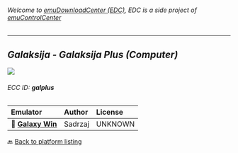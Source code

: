 ###### Welcome to [emuDownloadCenter (EDC)](https://github.com/PhoenixInteractiveNL/emuDownloadCenter/wiki/), EDC is a side project of [emuControlCenter](https://github.com/PhoenixInteractiveNL/emuControlCenter/wiki/)
***
## _Galaksija - Galaksija Plus (Computer)_
![](https://raw.githubusercontent.com/wiki/PhoenixInteractiveNL/emuDownloadCenter/images_platform/ecc_galplus_teaser.png)
###### ECC ID: **galplus**

| Emulator   | Author      | License     |
|:-----------|:------------|:------------|
| :file_folder: [**Galaxy Win**](https://github.com/PhoenixInteractiveNL/emuDownloadCenter/wiki/Emulator-galaxywin#menu) | Sadrzaj | UNKNOWN |

:back: [Back to platform listing](https://github.com/PhoenixInteractiveNL/emuDownloadCenter/wiki/EDC-Platform-List)
